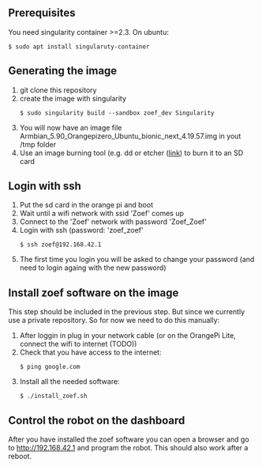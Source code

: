 ## Prerequisites

You need singularity container >=2.3. On ubuntu:
   ```
   $ sudo apt install singularuty-container
   ```

## Generating the image

1. git clone this repository
2. create the image with singularity
   ```
   $ sudo singularity build --sandbox zoef_dev Singularity 
   ```
3. You will now have an image file Armbian_5.90_Orangepizero_Ubuntu_bionic_next_4.19.57.img in yout /tmp folder
4. Use an image burning tool (e.g. dd or etcher ([link](https://www.balena.io/etcher/)) to burn it to an SD card

## Login with ssh

1. Put the sd card in the orange pi and boot
2. Wait until a wifi network with ssid 'Zoef' comes up
3. Connect to the 'Zoef' network with password 'Zoef_Zoef'
4. Login with ssh (password: 'zoef_zoef'
   ```
   $ ssh zoef@192.168.42.1
   ```
5. The first time you login you will be asked to change your password (and need to login againg with the new password)

## Install zoef software on the image

This step should be included in the previous step. But since we currently use a private repository. So for now we need to do this manually:

1. After loggin in plug in your network cable (or on the OrangePi Lite, connect the wifi to internet (TODO))
2. Check that you have access to the internet:
   ```
   $ ping google.com 
   ```
3. Install all the needed software:
   ```
   $ ./install_zoef.sh 
   ```

## Control the robot on the dashboard

After you have installed the zoef software you can open a browser and go to http://192.168.42.1 and program the robot. This should also work after a reboot.
